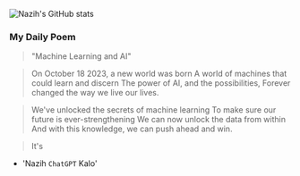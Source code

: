 
![Nazih's GitHub stats](https://github-readme-stats-eu6q8drbf-nazihkalo-cybertinolab.vercel.app/api?username=nazihkalo&show_icons=true&count_private=true&theme=dark)

### My Daily Poem
<!-- daily_poem starts -->


>"Machine Learning and AI"

>On October 18 2023, a new world was born
A world of machines that could learn and discern
The power of AI, and the possibilities,
Forever changed the way we live our lives.

>We've unlocked the secrets of machine learning
To make sure our future is ever-strengthening
We can now unlock the data from within
And with this knowledge, we can push ahead and win.

>It's
- 'Nazih `ChatGPT` Kalo'
<!-- daily_poem ends -->

